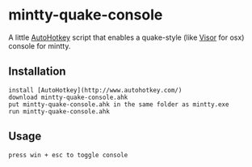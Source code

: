 # mintty-quake-console

A little [AutoHotkey](http://www.autohotkey.com/) script that enables a quake-style (like [Visor](http://visor.binaryage.com/) for osx) console for mintty.

## Installation

	install [AutoHotkey](http://www.autohotkey.com/)
	download mintty-quake-console.ahk
	put mintty-quake-console.ahk in the same folder as mintty.exe
	run mintty-quake-console.ahk

## Usage

	press win + esc to toggle console